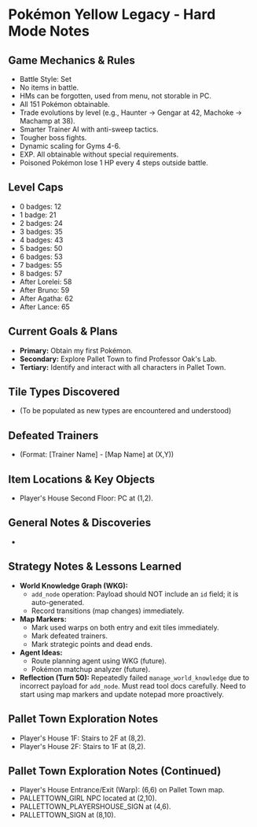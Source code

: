 # Pokémon Yellow Legacy - Hard Mode Notes

## Game Mechanics & Rules
- Battle Style: Set
- No items in battle.
- HMs can be forgotten, used from menu, not storable in PC.
- All 151 Pokémon obtainable.
- Trade evolutions by level (e.g., Haunter -> Gengar at 42, Machoke -> Machamp at 38).
- Smarter Trainer AI with anti-sweep tactics.
- Tougher boss fights.
- Dynamic scaling for Gyms 4-6.
- EXP. All obtainable without special requirements.
- Poisoned Pokémon lose 1 HP every 4 steps outside battle.

## Level Caps
- 0 badges: 12
- 1 badge: 21
- 2 badges: 24
- 3 badges: 35
- 4 badges: 43
- 5 badges: 50
- 6 badges: 53
- 7 badges: 55
- 8 badges: 57
- After Lorelei: 58
- After Bruno: 59
- After Agatha: 62
- After Lance: 65

## Current Goals & Plans
- **Primary:** Obtain my first Pokémon.
- **Secondary:** Explore Pallet Town to find Professor Oak's Lab.
- **Tertiary:** Identify and interact with all characters in Pallet Town.

## Tile Types Discovered
- (To be populated as new types are encountered and understood)

## Defeated Trainers
- (Format: [Trainer Name] - [Map Name] at (X,Y))

## Item Locations & Key Objects
- Player's House Second Floor: PC at (1,2).

## General Notes & Discoveries
- 

## Strategy Notes & Lessons Learned
- **World Knowledge Graph (WKG):** 
    - `add_node` operation: Payload should NOT include an `id` field; it is auto-generated.
    - Record transitions (map changes) immediately.
- **Map Markers:** 
    - Mark used warps on both entry and exit tiles immediately.
    - Mark defeated trainers.
    - Mark strategic points and dead ends.
- **Agent Ideas:**
    - Route planning agent using WKG (future).
    - Pokémon matchup analyzer (future).
- **Reflection (Turn 50):** Repeatedly failed `manage_world_knowledge` due to incorrect payload for `add_node`. Must read tool docs carefully. Need to start using map markers and update notepad more proactively.

## Pallet Town Exploration Notes
- Player's House 1F: Stairs to 2F at (8,2).
- Player's House 2F: Stairs to 1F at (8,2).

## Pallet Town Exploration Notes (Continued)
- Player's House Entrance/Exit (Warp): (6,6) on Pallet Town map.
- PALLETTOWN_GIRL NPC located at (2,10).
- PALLETTOWN_PLAYERSHOUSE_SIGN at (4,6).
- PALLETTOWN_SIGN at (8,10).